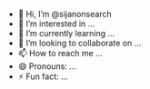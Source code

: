- 👋 Hi, I’m @sijanonsearch
- 👀 I’m interested in ...
- 🌱 I’m currently learning ...
- 💞️ I’m looking to collaborate on ...
- 📫 How to reach me ...
- 😄 Pronouns: ...
- ⚡ Fun fact: ...

<!---
sijanonsearch/sijanonsearch is a ✨ special ✨ repository because its `README.md` (this file) appears on your GitHub profile.
You can click the Preview link to take a look at your changes.
--->
